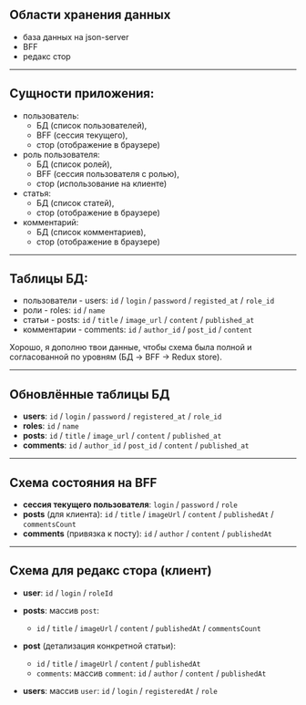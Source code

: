 ## Области хранения данных

- база данных на json-server
- BFF
- редакс стор

---

## Сущности приложения:

- пользователь:
    - БД (список пользователей),
    - BFF (сессия текущего),
    - стор (отображение в браузере)
- роль пользователя:
    - БД (список ролей),
    - BFF (сессия пользователя с ролью),
    - стор (использование на клиенте)
- статья:
    - БД (список статей),
    - стор (отображение в браузере)
- комментарий:
    - БД (список комментариев),
    - стор (отображение в браузере)

---

## Таблицы БД:

- пользователи - users: `id` / `login` / `password` / `registed_at` / `role_id`
- роли - roles: `id` / `name`
- статьи - posts: `id` / `title` / `image_url` / `content` / `published_at`
- комментарии - comments: `id` / `author_id` / `post_id` / `content`

Хорошо, я дополню твои данные, чтобы схема была полной и согласованной по уровням (БД → BFF → Redux store).

---

## Обновлённые таблицы БД

* **users**: `id` / `login` / `password` / `registered_at` / `role_id`
* **roles**: `id` / `name`
* **posts**: `id` / `title` / `image_url` / `content` / `published_at`
* **comments**: `id` / `author_id` / `post_id` / `content` / `published_at`

---

## Схема состояния на BFF

* **сессия текущего пользователя**: `login` / `password` / `role`
* **posts** (для клиента): `id` / `title` / `imageUrl` / `content` / `publishedAt` / `commentsCount`
* **comments** (привязка к посту): `id` / `author` / `content` / `publishedAt`

---

## Схема для редакс стора (клиент)

* **user**: `id` / `login` / `roleId`
* **posts**: массив `post`:

    * `id` / `title` / `imageUrl` / `content` / `publishedAt` / `commentsCount`
* **post** (детализация конкретной статьи):

    * `id` / `title` / `imageUrl` / `content` / `publishedAt`
    * `comments`: массив `comment`: `id` / `author` / `content` / `publishedAt`
* **users**: массив `user`: `id` / `login` / `registeredAt` / `role`

